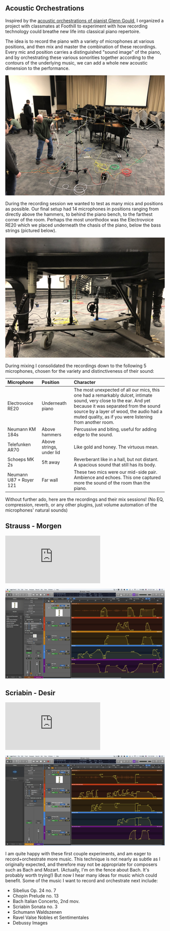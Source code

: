 ## Acoustic Orchestrations

Inspired by the [acoustic orchestrations of pianist Glenn Gould](https://www.youtube.com/watch?v=JllD47HIees), I organized a project with classmates at Foothill to experiment with how recording technology could breathe new life into classical piano repertoire.

The idea is to record the piano with a variety of microphones at various positions, and then mix and master the combination of these recordings. Every mic and position carries a distinguished "sound image" of the piano, and by orchestrating these various sonorities together according to the contours of the underlying music, we can add a whole new acoustic dimension to the performance.

![Miked Piano](/assets/images/miked_piano.jpg)

During the recording session we wanted to test as many mics and positions as possible. Our final setup had 14 microphones in positions ranging from directly above the hammers, to behind the piano bench, to the farthest corner of the room. Perhaps the most unorthodox was the Electrovoice RE20 which we placed underneath the chasis of the piano, below the bass strings (pictured below).

![Under Piano](/assets/images/under_piano.jpg)

During mixing I consolidated the recordings down to the following 5 microphones, chosen for the variety and distinctiveness of their sound:


| Microphone        | Position          | Character |
|:-------------|:------------------|:------|
| Electrovoice RE20 | Underneath piano | The most unexpected of all our mics, this one had a remarkably dulcet, intimate sound, very close to the ear. And yet because it was separated from the sound source by a layer of wood, the audio had a muted quality, as if you were listening from another room. |
| Neumann KM 184s | Above hammers   | Percussive and biting, useful for adding edge to the sound. |
| Telefunken AR70 | Above strings, under lid      | Like gold and honey. The virtuous mean. |
| Schoeps MK 2s | 5ft away | Reverberant like in a hall, but not distant. A spacious sound that still has its body. |  
| Neumann U87 + Royer 121 | Far wall | These two mics were our mid-side pair. Ambience and echoes. This one captured more the sound of the room than the piano. |  

Without further ado, here are the recordings and their mix sessions! (No EQ, compression, reverb, or any other plugins, just volume automation of the microphones' natural sounds)

## Strauss - Morgen

<div class="video-wrapper">
  <iframe src="https://www.youtube.com/embed/IL8WR93EraU" frameborder="0" allow="accelerometer; autoplay; encrypted-media; gyroscope; picture-in-picture" allowfullscreen></iframe>
</div>

![Morgen Session](/assets/images/morgen_session.png)

## Scriabin - Desir

<div class="video-wrapper">
  <iframe src="https://www.youtube.com/embed/bZaVHIlsF4c" frameborder="0" allow="accelerometer; autoplay; encrypted-media; gyroscope; picture-in-picture" allowfullscreen></iframe>
</div>

![Desir Session](/assets/images/desir_session.png)

I am quite happy with these first couple experiments, and am eager to record+orchestrate more music. This technique is not nearly as subtle as I originally expected, and therefore may not be appropriate for composers such as Bach and Mozart. (Actually, I'm on the fence about Bach. It's probably worth trying!) But now I hear many ideas for music which could benefit.
Some of the music I want to record and orchestrate next include:
- Sibelius Op. 24 no. 7
- Chopin Prelude no. 13
- Bach Italian Concerto, 2nd mov.
- Scriabin Sonata no. 3
- Schumann Waldszenen
- Ravel Valse Nobles et Sentimentales
- Debussy Images
